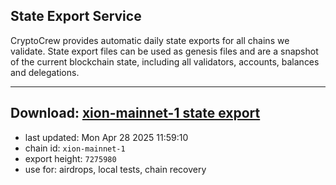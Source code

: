 ## State Export Service
CryptoCrew provides automatic daily state exports for all chains we validate. State export files can be used as genesis files and are a snapshot of the current blockchain state, including all validators, accounts, balances and delegations.

---
**Download: [xion-mainnet-1 state export](https://dl-eu2.ccvalidators.com/SERVICE/xion/xion-mainnet-1_export_7275980.json)**
---

- last updated: Mon Apr 28 2025 11:59:10
- chain id: `xion-mainnet-1`
- export height: `7275980`
- use for: airdrops, local tests, chain recovery
